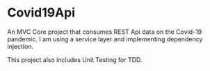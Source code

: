 # Covid19Api
An MVC Core project that consumes REST Api data on the Covid-19 pandemic. I am using a service layer and implementing dependency injection.

This project also includes Unit Testing for TDD.
